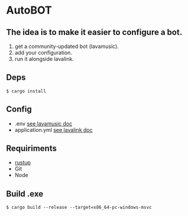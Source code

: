 # AutoBOT

## The idea is to make it easier to configure a bot. 

1. get a community-updated bot (lavamusic).
2. add your configuration.
3. run it alongside lavalink.

## Deps
`$ cargo install`

## Config
* .env [see lavamusic doc](https://github.com/appujet/lavamusic)
* application.yml [see lavalink doc](https://lavalink.dev/configuration/index.html#example-environment-variables)

## Requiriments
* [rustup](https://www.rust-lang.org/tools/install) 
* Git
* Node

## Build .exe
`$ cargo build --release --target=x86_64-pc-windows-msvc`
